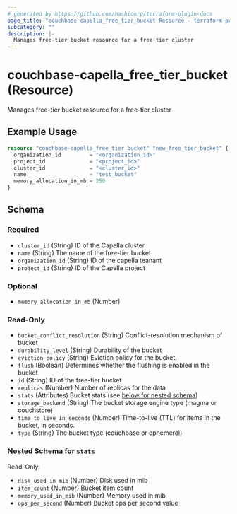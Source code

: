 ```yaml
---
# generated by https://github.com/hashicorp/terraform-plugin-docs
page_title: "couchbase-capella_free_tier_bucket Resource - terraform-provider-couchbase-capella"
subcategory: ""
description: |-
  Manages free-tier bucket resource for a free-tier cluster
---
```


# couchbase-capella_free_tier_bucket (Resource)

Manages free-tier bucket resource for a free-tier cluster

## Example Usage

```terraform
resource "couchbase-capella_free_tier_bucket" "new_free_tier_bucket" {
  organization_id         = "<organization_id>"
  project_id              = "<project_id>"
  cluster_id              = "<cluster_id>"
  name                    = "test_bucket"
  memory_allocation_in_mb = 250
}
```

<!-- schema generated by tfplugindocs -->
## Schema

### Required

- `cluster_id` (String) ID of the Capella cluster
- `name` (String) The name of the free-tier bucket
- `organization_id` (String) ID of the capella teanant
- `project_id` (String) ID of the Capella project

### Optional

- `memory_allocation_in_mb` (Number)

### Read-Only

- `bucket_conflict_resolution` (String) Conflict-resolution mechanism of bucket
- `durability_level` (String) Durability of the bucket
- `eviction_policy` (String) Eviction policy for the bucket.
- `flush` (Boolean) Determines whether the flushing is enabled in the bucket
- `id` (String) ID of the free-tier bucket
- `replicas` (Number) Number of replicas for the data
- `stats` (Attributes) Bucket stats (see [below for nested schema](#nestedatt--stats))
- `storage_backend` (String) The bucket storage engine type (magma or couchstore)
- `time_to_live_in_seconds` (Number) Time-to-live (TTL) for items in the bucket, in seconds.
- `type` (String) The bucket type (couchbase or ephemeral)

<a id="nestedatt--stats"></a>
### Nested Schema for `stats`

Read-Only:

- `disk_used_in_mib` (Number) Disk used in mib
- `item_count` (Number) Bucket item count
- `memory_used_in_mib` (Number) Memory used in mib
- `ops_per_second` (Number) Bucket ops per second value
